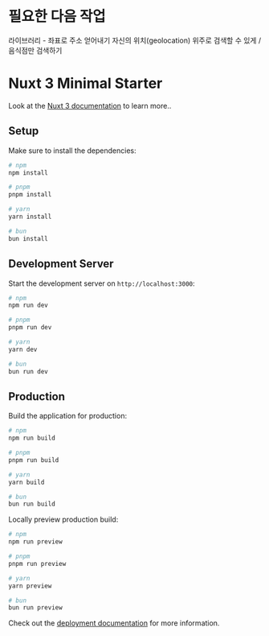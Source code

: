 # 필요한 다음 작업
라이브러리 - 좌표로 주소 얻어내기
자신의 위치(geolocation) 위주로 검색할 수 있게 / 음식점만 검색하기 


# Nuxt 3 Minimal Starter

Look at the [Nuxt 3 documentation](https://nuxt.com/docs/getting-started/introduction) to learn more..

## Setup

Make sure to install the dependencies:

```bash
# npm
npm install

# pnpm
pnpm install

# yarn
yarn install

# bun
bun install
```

## Development Server

Start the development server on `http://localhost:3000`:

```bash
# npm
npm run dev

# pnpm
pnpm run dev

# yarn
yarn dev

# bun
bun run dev
```

## Production

Build the application for production:

```bash
# npm
npm run build

# pnpm
pnpm run build

# yarn
yarn build

# bun
bun run build
```

Locally preview production build:

```bash
# npm
npm run preview

# pnpm
pnpm run preview

# yarn
yarn preview

# bun
bun run preview
```

Check out the [deployment documentation](https://nuxt.com/docs/getting-started/deployment) for more information.
